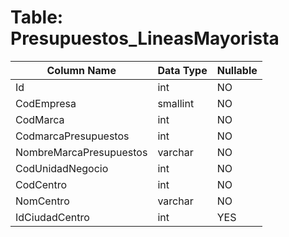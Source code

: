 # Table: Presupuestos_LineasMayorista

| Column Name | Data Type | Nullable |
|-------------|-----------|----------|
| Id | int | NO |
| CodEmpresa | smallint | NO |
| CodMarca | int | NO |
| CodmarcaPresupuestos | int | NO |
| NombreMarcaPresupuestos | varchar | NO |
| CodUnidadNegocio | int | NO |
| CodCentro | int | NO |
| NomCentro | varchar | NO |
| IdCiudadCentro | int | YES |
